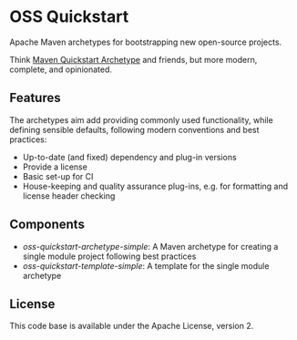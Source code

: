 # OSS Quickstart

Apache Maven archetypes for bootstrapping new open-source projects.

Think [Maven Quickstart Archetype](https://maven.apache.org/archetypes/maven-archetype-quickstart/) and friends, but more modern, complete, and opinionated.

## Features

The archetypes aim add providing commonly used functionality, while defining sensible defaults, following modern conventions and best practices:

* Up-to-date (and fixed) dependency and plug-in versions
* Provide a license
* Basic set-up for CI
* House-keeping and quality assurance plug-ins, e.g. for formatting and license header checking

## Components

* _oss-quickstart-archetype-simple_: A Maven archetype for creating a single module project following best practices
* _oss-quickstart-template-simple_: A template for the single module archetype

## License

This code base is available under the Apache License, version 2.
